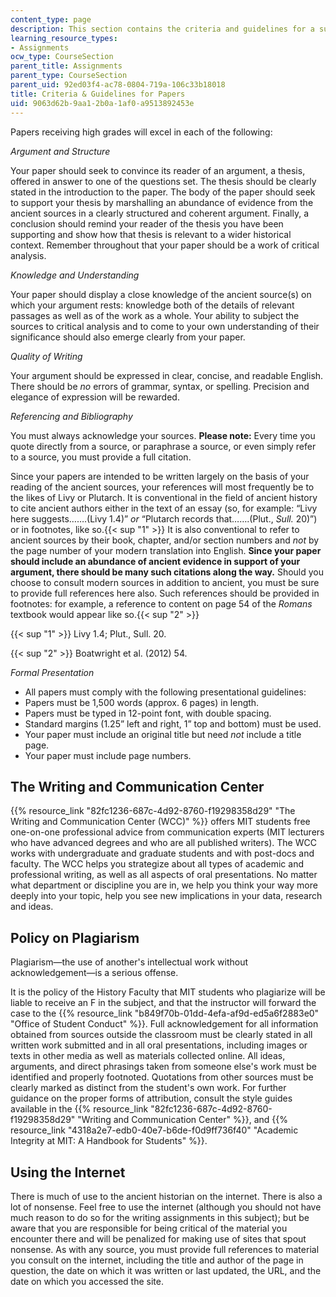 ```yaml
---
content_type: page
description: This section contains the criteria and guidelines for a successful paper.
learning_resource_types:
- Assignments
ocw_type: CourseSection
parent_title: Assignments
parent_type: CourseSection
parent_uid: 92ed03f4-ac78-0804-719a-106c33b18018
title: Criteria & Guidelines for Papers
uid: 9063d62b-9aa1-2b0a-1af0-a9513892453e
---
```


Papers receiving high grades will excel in each of the following:

_Argument and Structure_

Your paper should seek to convince its reader of an argument, a thesis, offered in answer to one of the questions set. The thesis should be clearly stated in the introduction to the paper. The body of the paper should seek to support your thesis by marshalling an abundance of evidence from the ancient sources in a clearly structured and coherent argument. Finally, a conclusion should remind your reader of the thesis you have been supporting and show how that thesis is relevant to a wider historical context. Remember throughout that your paper should be a work of critical analysis.

_Knowledge and Understanding_

Your paper should display a close knowledge of the ancient source(s) on which your argument rests: knowledge both of the details of relevant passages as well as of the work as a whole. Your ability to subject the sources to critical analysis and to come to your own understanding of their significance should also emerge clearly from your paper.

_Quality of Writing_

Your argument should be expressed in clear, concise, and readable English. There should be _no_ errors of grammar, syntax, or spelling. Precision and elegance of expression will be rewarded.

_Referencing and Bibliography_

You must always acknowledge your sources. **Please note:** Every time you quote directly from a source, or paraphrase a source, or even simply refer to a source, you must provide a full citation.

Since your papers are intended to be written largely on the basis of your reading of the ancient sources, your references will most frequently be to the likes of Livy or Plutarch. It is conventional in the field of ancient history to cite ancient authors either in the text of an essay (so, for example: “Livy here suggests…….(Livy 1.4)” _or_ “Plutarch records that…….(Plut., _Sull._ 20)”) or in footnotes, like so.{{< sup "1" >}} It is also conventional to refer to ancient sources by their book, chapter, and/or section numbers and _not_ by the page number of your modern translation into English. **Since your paper should include an abundance of ancient evidence in support of your argument, there should be many such citations along the way.** Should you choose to consult modern sources in addition to ancient, you must be sure to provide full references here also. Such references should be provided in footnotes: for example, a reference to content on page 54 of the _Romans_ textbook would appear like so.{{< sup "2" >}}

{{< sup "1" >}} Livy 1.4; Plut., Sull. 20.

{{< sup "2" >}} Boatwright et al. (2012) 54.

_Formal Presentation_

*   All papers must comply with the following presentational guidelines:
*   Papers must be 1,500 words (approx. 6 pages) in length.
*   Papers must be typed in 12-point font, with double spacing.
*   Standard margins (1.25” left and right, 1” top and bottom) must be used.
*   Your paper must include an original title but need _not_ include a title page.
*   Your paper must include page numbers.

The Writing and Communication Center
------------------------------------

{{% resource_link "82fc1236-687c-4d92-8760-f19298358d29" "The Writing and Communication Center (WCC)" %}} offers MIT students free one-on-one professional advice from communication experts (MIT lecturers who have advanced degrees and who are all published writers). The WCC works with undergraduate and graduate students and with post-docs and faculty. The WCC helps you strategize about all types of academic and professional writing, as well as all aspects of oral presentations. No matter what department or discipline you are in, we help you think your way more deeply into your topic, help you see new implications in your data, research and ideas.

Policy on Plagiarism
--------------------

Plagiarism—the use of another's intellectual work without acknowledgement—is a serious offense.

It is the policy of the History Faculty that MIT students who plagiarize will be liable to receive an F in the subject, and that the instructor will forward the case to the {{% resource_link "b849f70b-01dd-4efa-af9d-ed5a6f2883e0" "Office of Student Conduct" %}}. Full acknowledgement for all information obtained from sources outside the classroom must be clearly stated in all written work submitted and in all oral presentations, including images or texts in other media as well as materials collected online. All ideas, arguments, and direct phrasings taken from someone else's work must be identified and properly footnoted. Quotations from other sources must be clearly marked as distinct from the student's own work. For further guidance on the proper forms of attribution, consult the style guides available in the {{% resource_link "82fc1236-687c-4d92-8760-f19298358d29" "Writing and Communication Center" %}}, and {{% resource_link "4318a2e7-edb0-40e7-b6de-f0d9ff736f40" "Academic Integrity at MIT: A Handbook for Students" %}}.

Using the Internet
------------------

There is much of use to the ancient historian on the internet. There is also a lot of nonsense. Feel free to use the internet (although you should not have much reason to do so for the writing assignments in this subject); but be aware that you are responsible for being critical of the material you encounter there and will be penalized for making use of sites that spout nonsense. As with any source, you must provide full references to material you consult on the internet, including the title and author of the page in question, the date on which it was written or last updated, the URL, and the date on which you accessed the site.